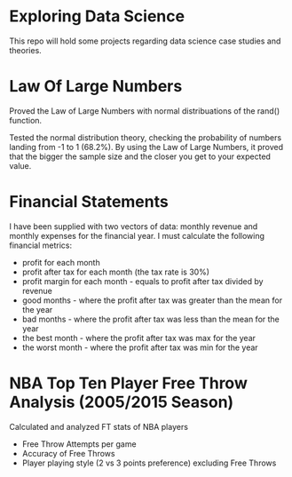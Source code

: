 # Exploring Data Science
This repo will hold some projects regarding data science case studies and theories. 


# Law Of Large Numbers
Proved the Law of Large Numbers with normal distribuations of the rand() function. 

Tested the normal distribution theory, checking the probability of numbers landing from -1 to 1 (68.2%). 
By using the Law of Large Numbers, it proved that the bigger the sample size and the closer you get to your expected value.


# Financial Statements
I have been supplied with two vectors of data: monthly revenue and monthly 
expenses for the financial year. I must calculate the following 
financial metrics:

- profit for each month
- profit after tax for each month (the tax rate is 30%)
- profit margin for each month - equals to profit after tax divided by revenue
- good months - where the profit after tax was greater than the mean for the year
- bad months - where the profit after tax was less than the mean for the year
- the best month - where the profit after tax was max for the year
- the worst month - where the profit after tax was min for the year

# NBA Top Ten Player Free Throw Analysis (2005/2015 Season)
Calculated and analyzed FT stats of NBA players 

- Free Throw Attempts per game
- Accuracy of Free Throws
- Player playing style (2 vs 3 points preference) excluding Free Throws
